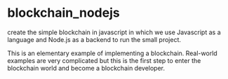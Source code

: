# blockchain_nodejs
create the simple blockchain in javascript in which we use Javascript as a language and Node.js as a backend to run the small project.

This is an elementary example of implementing a blockchain.
Real-world examples are very complicated but this is the first step to enter the blockchain world and become a blockchain developer.
